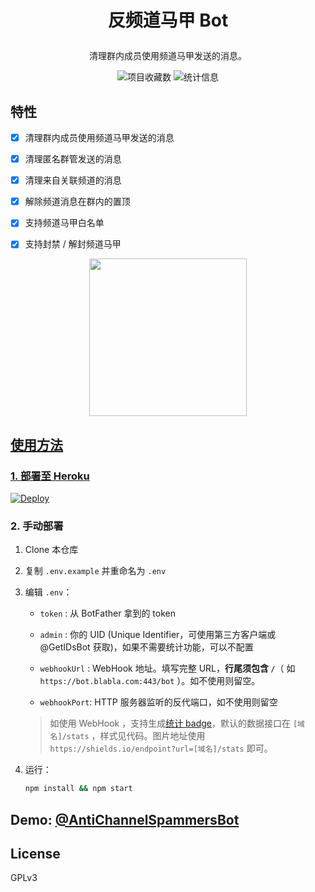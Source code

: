 # <b><p align="center">反频道马甲 Bot</p></b>

<p align="center">清理群内成员使用频道马甲发送的消息。</p>

<div align="center">
 <img src="https://img.shields.io/github/stars/AnotiaWang/AntiChannelSpammersBot?color=%2326A5E4&logo=GitHub" alt="项目收藏数">
<img src="https://shields.io/endpoint?url=https://acs.bot.ataw.top/stats" alt="统计信息">
</div>

## 特性

- [x] 清理群内成员使用频道马甲发送的消息

- [x] 清理匿名群管发送的消息

- [x] 清理来自关联频道的消息

- [x] 解除频道消息在群内的置顶

- [x] 支持频道马甲白名单

- [x] 支持封禁 / 解封频道马甲

<p align="center">
<a href="https://railway.app/new/template?template=https://github.com/decentboyy/Antichannelbanbot&envs=BOT_TOKEN%2CAPI_ID%2CAPI_HASH%2Cparse_mode"><img src="https://img.shields.io/badge/Deploy%20To%20Railway-blackwhite?style=for-the-badge&logo=railway" width="252""/</a>

## 使用方法

### 1. 部署至 Heroku

[![Deploy](https://www.herokucdn.com/deploy/button.svg)](https://heroku.com/deploy?template=https://github.com/AnotiaWang/AntiChannelSpammersBot)

### 2. 手动部署

1. Clone 本仓库

2. 复制 `.env.example` 并重命名为 `.env`

3. 编辑 `.env`：

    - `token` : 从 BotFather 拿到的 token

    - `admin` : 你的 UID (Unique Identifier，可使用第三方客户端或 @GetIDsBot 获取)，如果不需要统计功能，可以不配置

    - `webhookUrl` : WebHook 地址。填写完整 URL，**行尾须包含 `/`**（ 如 `https://bot.blabla.com:443/bot` ）。如不使用则留空。

    - `webhookPort`: HTTP 服务器监听的反代端口，如不使用则留空

   > 如使用 WebHook ，支持生成[统计 badge](https://shields.io)，默认的数据接口在 `[域名]/stats` ，样式见代码。图片地址使用 `https://shields.io/endpoint?url=[域名]/stats` 即可。

4. 运行：

   ```bash
   npm install && npm start
   ```

## Demo: [@AntiChannelSpammersBot](https://t.me/AntiChannelSpammersBot)

## License

GPLv3
